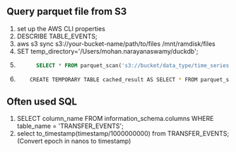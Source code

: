 ## Query parquet file from S3
1. set up the AWS CLI properties
2. DESCRIBE TABLE_EVENTS;
3. aws s3 sync s3://your-bucket-name/path/to/files /mnt/ramdisk/files
4. SET temp_directory='/Users/mohan.narayanaswamy/duckdb'; 
5.
   ```sql
         SELECT * FROM parquet_scan('s3://bucket/data_type/time_series/**/*.parquet') where year=2025;
   ```
4.
   ```bash
       CREATE TEMPORARY TABLE cached_result AS SELECT * FROM parquet_scan('/path/to/files/**/*.parquet');
   ```

## Often used SQL
1. SELECT column_name FROM information_schema.columns WHERE table_name = 'TRANSFER_EVENTS';
2. select to_timestamp(timestamp/1000000000) from TRANSFER_EVENTS; (Convert epoch in nanos to timestamp)
